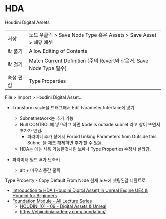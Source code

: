 # HDA

Houdini Digital Assets


|           |                                                                      |
| --------- | -------------------------------------------------------------------- |
| 저장      | 노드 우클릭 > Save Node Type 혹은 Assets > Save Asset > 해당 에셋    |
| 락 풀기   | Allow Editing of Contents                                            |
| 락 걸기   | Match Current Definition (주의 Revert와 같은거. Save Node Type 필수) |
| 속성 편집 | Type Properties                                                      |


File > Import > Houdini Digital Asset...

- Transform.scale을 드래그해서 Edit Parameter Interface에 넣기
  - Subnetnetwork는 추가 가능
  - Null CONTROL에 넣으려고 하면 Node is outside subnet 라고 창이 뜨면서 추가가 안됨.
    - 파라미터 추가 창에서 Forbid Linking Parameters from Outside this Subnet 을 체크 해제하면 추가 할 수 있음.
  - HDA는 에는 사용 가능한것처럼 보이나 Type Properties 수정시 날라감.


- 파라미터 필드 추가 단축키
  - alt + 마우스 중간 쿨릭

Type Property - Copy Default From Node 현재 노드에 셋팅된걸 디폴트로

- [Introduction to HDA (Houdini Digital Asset) in Unreal Engine UE4 & Houdini for Beginners](https://www.youtube.com/watch?v=eS1Zob0NWbY)
- [Foundation Module - All Lecture Series](https://www.youtube.com/playlist?list=PLd959VTYXCB551P4atiY52iA14JyLsaI7)
  - [HOUDINI 101 - 09 - Digital Assets & Unreal](https://www.youtube.com/watch?v=xz3Vvy5X58U)
  - <https://ehoudiniacademy.com/foundation/>